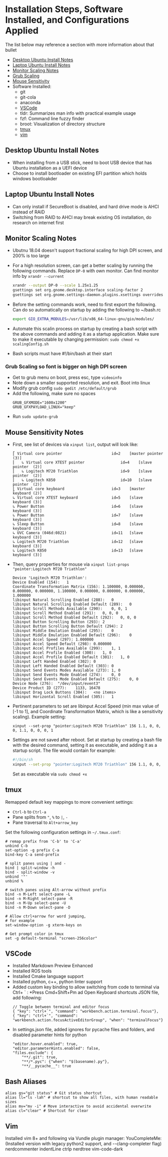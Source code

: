 

# Installation Steps, Software Installed, and Configurations Applied
The list below may reference a section with more information about that bullet
* [Desktop Ubuntu Install Notes](#desktop-ubuntu-install-notes)
* [Laptop Ubuntu Install Notes](#laptop-ubuntu-install-notes)
* [Monitor Scaling Notes](#monitor-scaling-notes)
* [Grub Scaling](#grub-scaling-so-font-is-bigger-on-high-DPI-screen)
* [Mouse Sensitivity](#mouse-sensitivity-notes)
* Software Installed:
    * git
    * git-cola
    * anaconda
    * [VSCode](#vscode)
    * tldr: Summarizes man info with practical example usage
    * fzf: Command line fuzzy finder
    * broot: Visualization of directory structure
    * [tmux](#tmux)
    * [vim](#vim)



## Desktop Ubuntu Install Notes
* When installing from a USB stick, need to boot USB device that has Ubuntu installation as a UEFI device
* Choose to install bootloader on existing EFI partition which holds windows bootloakder

## Laptop Ubuntu Install Notes
* Can only install if SecureBoot is disabled, and hard drive mode is AHCI instead of RAID
* Switching from RAID to AHCI may break existing OS installation, do research on internet first


## Monitor Scaling Notes
* Ubutnu 18.04 doesn't support fractional scaling for high DPI screen, and 200% is too large
* For a high resolution screen, can get a better scaling by running the following commands. Replace ```DP-0``` with own monitor. Can find monitor info by ```xrandr --current```
    ```bash
    xrandr --output DP-0 --scale 1.25x1.25
    gsettings set org.gnome.desktop.interface scaling-factor 2
    gsettings set org.gnome.settings-daemon.plugins.xsettings overrides "{'Gdk/WindowScalingFactor': <2>}"
    ```
* Before the setting commands work, need to first export the following. Can do so automatically on startup by adding the following to ~/bash.rc

    ```bash
    export GIO_EXTRA_MODULES=/usr/lib/x86_64-linux-gnu/gio/modules/
    ```    

* Automate this scalin process on startup by creating a bash script with the above commands and adding it as a startup application. Make sure to make it executable by changing permission: ```sudo chmod +x scalingConfig.sh```
* Bash scripts must have #!/bin/bash at their start    

### Grub Scaling so font is bigger on high DPI screen
* Get to grub menu on boot, press esc, type ```videoinfo```
* Note down a smaller supported resolution, and exit. Boot into linux
* Modify grub config
    ```sudo gedit /etc/default/grub```
* Add the following, make sure no spaces
    ```
    GRUB_GFXMODE="1600x1200"
    GRUB_GFXPAYLOAD_LINUX="keep"
    ```
* Run ```sudo update-grub```

## Mouse Sensitivity Notes
* First, see list of devices via ```xinput list```, output will look like:
    ```terminal
    ⎡ Virtual core pointer                    	id=2	[master pointer  (3)]
    ⎜   ↳ Virtual core XTEST pointer              	id=4	[slave  pointer  (2)]
    ⎜   ↳ Logitech M720 Triathlon                 	id=9	[slave  pointer  (2)]
    ⎜   ↳ Logitech K850                           	id=10	[slave  pointer  (2)]
    ⎣ Virtual core keyboard                   	id=3	[master keyboard (2)]
    ↳ Virtual core XTEST keyboard             	id=5	[slave  keyboard (3)]
    ↳ Power Button                            	id=6	[slave  keyboard (3)]
    ↳ Power Button                            	id=7	[slave  keyboard (3)]
    ↳ Sleep Button                            	id=8	[slave  keyboard (3)]
    ↳ UVC Camera (046d:0821)                  	id=11	[slave  keyboard (3)]
    ↳ Logitech M720 Triathlon                 	id=12	[slave  keyboard (3)]
    ↳ Logitech K850                           	id=13	[slave  keyboard (3)]
    ```
* Then, query properties for mouse via ```xinput list-props "pointer:Logitech M720 Triathlon"```
    ```terminal
    Device 'Logitech M720 Triathlon':
	Device Enabled (154):	1
	Coordinate Transformation Matrix (156):	1.100000, 0.000000, 0.000000, 0.000000, 1.100000, 0.000000, 0.000000, 0.000000, 1.000000
	libinput Natural Scrolling Enabled (288):	0
	libinput Natural Scrolling Enabled Default (289):	0
	libinput Scroll Methods Available (290):	0, 0, 1
	libinput Scroll Method Enabled (291):	0, 0, 0
	libinput Scroll Method Enabled Default (292):	0, 0, 0
	libinput Button Scrolling Button (293):	2
	libinput Button Scrolling Button Default (294):	2
	libinput Middle Emulation Enabled (295):	0
	libinput Middle Emulation Enabled Default (296):	0
	libinput Accel Speed (297):	1.000000
	libinput Accel Speed Default (298):	0.000000
	libinput Accel Profiles Available (299):	1, 1
	libinput Accel Profile Enabled (300):	1, 0
	libinput Accel Profile Enabled Default (301):	1, 0
	libinput Left Handed Enabled (302):	0
	libinput Left Handed Enabled Default (303):	0
	libinput Send Events Modes Available (273):	1, 0
	libinput Send Events Mode Enabled (274):	0, 0
	libinput Send Events Mode Enabled Default (275):	0, 0
	Device Node (276):	"/dev/input/event3"
	Device Product ID (277):	1133, 16478
	libinput Drag Lock Buttons (304):	<no items>
	libinput Horizontal Scroll Enabled (305):	1
    ```
* Pertinent parameters to set are libinput Accel Speed (min max value of [-1 to 1], and Coordinate Transformation Matrix, which is like a sensitivity scaling). Example setting:
    ```terminal
    xinput --set-prop "pointer:Logitech M720 Triathlon" 156 1.1, 0, 0, 0, 1.1, 0, 0, 0, 1

    ```
* Settings are not saved after reboot. Set at startup by creating a bash file with the desired command, setting it as executable, and adding it as a startup script. The file would contain for example:
    ```bash
    #!/bin/sh
    xinput --set-prop "pointer:Logitech M720 Triathlon" 156 1.1, 0, 0, 0, 1.1, 0, 0, 0, 1
    ```
    Set as executable via ```sudo chmod +x```

## tmux
Remapped default key mappings to more convenient settings:
  * `Ctrl-b` to `Ctrl-a`
  * Pane splits from `"`, `%` to `|`, `-`
  * Pane traversal to `Alt+arrow_key`

Set the following configuration settings in `~/.tmux.conf`: 
```
# remap prefix from 'C-b' to 'C-a'
unbind C-b
set-option -g prefix C-a
bind-key C-a send-prefix

# split panes using | and -
bind | split-window -h
bind - split-window -v
unbind '"'
unbind %

# switch panes using Alt-arrow without prefix
bind -n M-Left select-pane -L
bind -n M-Right select-pane -R
bind -n M-Up select-pane -U
bind -n M-Down select-pane -D

# Allow ctrl+arrow for word jumping,
# for example
set-window-option -g xterm-keys on

# Get prompt color in tmux
set -g default-terminal "screen-256color"
```
## VSCode
* Installed Markdown Preview Enhanced
* Installed ROS tools
* Installed Cmake language support
* Installed python, c++, python linter support
* Added custom key binding to allow switching from code to terminal via Ctrl+ ` :
    *Press Cmd+Shift+Pm ad Open Keyboard shortcuts JSON file, add following:
    ```
    // Toggle between terminal and editor focus
    { "key": "ctrl+`", "command": "workbench.action.terminal.focus"},
    { "key": "ctrl+`", "command": "workbench.action.focusActiveEditorGroup", "when": "terminalFocus"}
    ```
* In settings.json file, added ignores for pycache files and folders, and disabled parameter hints for python
    ```
    "editor.hover.enabled": true,
    "editor.parameterHints.enabled": false,
    "files.exclude": {
        "**/.git": true,
        "**/*.pyc": {"when": "$(basename).py"}, 
        "**/__pycache__": true
    ```

## Bash Aliases
```
alias gs="git status" # Git status shortcut
alias ll="ls -lah" # shortcut to show all files, with human readable sizes
alias mv="mv -i" # Move interactive to avoid accidental overwrite
alias cl="clear" # Shortcut for clear
```


## Vim
Installed vim 8+ and following via Vundle plugin manager:
YouCompleteMe: (Installed version with legacy python2 support, and --clang-completer flag)
nerdcommenter
indentLine
ctrlp
nerdtree
vim-code-dark
